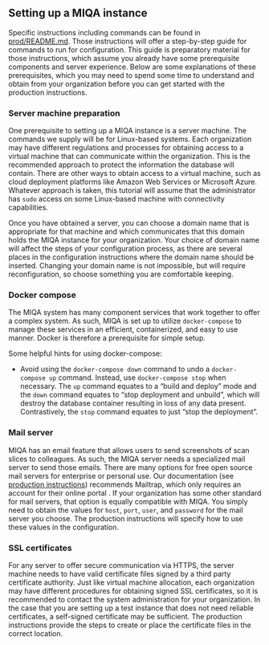 ﻿## Setting up a MIQA instance

Specific instructions including commands can be found in [prod/README.md](prod/README.md). Those instructions will offer a step-by-step guide for commands to run for configuration. This guide is preparatory material for those instructions, which assume you already have some prerequisite components and server experience. Below are some explanations of these prerequisites, which you may need to spend some time to understand and obtain from your organization before you can get started with the production instructions.

### Server machine preparation

One prerequisite to setting up a MIQA instance is a server machine. The commands we supply will be for Linux-based systems. Each organization may have different regulations and processes for obtaining access to a virtual machine that can communicate within the organization. This is the recommended approach to protect the information the database will contain. There are other ways to obtain access to a virtual machine, such as cloud deployment platforms like Amazon Web Services or Microsoft Azure. Whatever approach is taken, this tutorial will assume that the administrator has `sudo` access on some Linux-based machine with connectivity capabilities.

  

Once you have obtained a server, you can choose a domain name that is appropriate for that machine and which communicates that this domain holds the MIQA instance for your organization. Your choice of domain name will affect the steps of your configuration process, as there are several places in the configuration instructions where the domain name should be inserted. Changing your domain name is not impossible, but will require reconfiguration, so choose something you are comfortable keeping.

### Docker compose

The MIQA system has many component services that work together to offer a complex system. As such, MIQA is set up to utilize `docker-compose` to manage these services in an efficient, containerized, and easy to use manner. Docker is therefore a prerequisite for simple setup.

  

Some helpful hints for using docker-compose:

-   Avoid using the `docker-compose down` command to undo a `docker-compose up` command. Instead, use `docker-compose stop` when necessary. The `up` command equates to a “build and deploy” mode and the `down` command equates to “stop deployment and unbuild”, which will destroy the database container resulting in loss of any data present. Contrastively, the `stop` command equates to just “stop the deployment”.
    

### Mail server

MIQA has an email feature that allows users to send screenshots of scan slices to colleagues. As such, the MIQA server needs a specialized mail server to send those emails. There are many options for free open source mail servers for enterprise or personal use. Our documentation (see [production instructions](prod/README.md)) recommends Mailtrap, which only requires an account for their online portal . If your organization has some other standard for mail servers, that option is equally compatible with MIQA. You simply need to obtain the values for `host`, `port`, `user`, and `password` for the mail server you choose. The production instructions will specify how to use these values in the configuration.

### SSL certificates

For any server to offer secure communication via HTTPS, the server machine needs to have valid certificate files signed by a third party certificate authority. Just like virtual machine allocation, each organization may have different procedures for obtaining signed SSL certificates, so it is recommended to contact the system administration for your organization. In the case that you are setting up a test instance that does not need reliable certificates, a self-signed certificate may be sufficient. The production instructions provide the steps to create or place the certificate files in the correct location.
